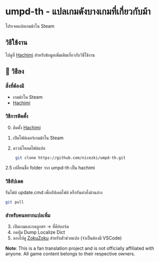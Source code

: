 # umpd-th - แปลเกมดังบางเกมที่เกี่ยวกับม้า
โปรเจคแปลเกมม้าใน Steam



## วิธีใช้งาน
ไปดูที่ [Hachimi](https://github.com/Hachimi-Hachimi/Hachimi) สำหรับข้อมูลเพิ่มเติมเกี่ยวกับวิธีใช้งาน


## 🚀 วิธีลง

### สิ่งที่ต้องมี

- เกมม้าใน Steam
- [Hachimi](https://github.com/Hachimi-Hachimi/Hachimi)


### วิธีการติดตั้ง

0. ติดตั้ง [Hachimi](https://github.com/Hachimi-Hachimi/Hachimi)

1. เปิดโฟล์เดอร์เกมม้าใน Steam

2. ดาวน์โหลดไฟล์แปล
   ```bash
    git clone https://github.com/nicezki/umpd-th.git
   ```
2.5 เปลี่ยนชื่อ folder จาก umpd-th เป็น hachimi


### วิธีอัปเดต
รันไฟล์ update.cmd เพื่ออัปเดตไฟล์ หรือรันคำสั่งด้านล่าง

```bash
git pull
```


### สำหรับคนอยากแปลเพิ่ม
3. เปิดเกมและกดลูกศร -> ที่คีย์บอร์ด
4. กดปุ่ม Dump Localize Dict 
5. ลองไปดู [ZokuZoku](https://hachimi.leadrdrk.com/docs/translation-guide/using-zokuzoku.html) สำหรับตัวช่วยแปล (จำเป็นต้องมี VSCode)




**Note**: This is a fan translation project and is not officially affiliated with anyone. All game content belongs to their respective owners. 